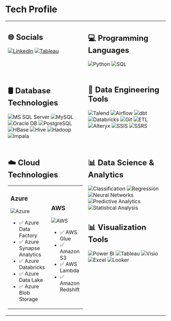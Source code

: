 # Tech Profile

<table>
<tr>
<td width="50%" valign="top">

## 🌐 Socials
[![LinkedIn](https://img.shields.io/badge/LinkedIn-0077B5?style=flat&logo=linkedin&logoColor=white)](https://linkedin.com)
[![Tableau](https://img.shields.io/badge/Tableau-E97627?style=flat&logo=Tableau&logoColor=white)](https://tableau.com)

</td>
<td width="50%" valign="top">

## 💻 Programming Languages
![Python](https://img.shields.io/badge/Python-3776AB?style=flat&logo=python&logoColor=white)
![SQL](https://img.shields.io/badge/SQL-CC2927?style=flat&logo=microsoft-sql-server&logoColor=white)

</td>
</tr>
<tr>
<td width="50%" valign="top">

## 🛢️ Database Technologies
![MS SQL Server](https://img.shields.io/badge/Microsoft_SQL_Server-CC2927?style=flat&logo=microsoft-sql-server&logoColor=white)
![MySQL](https://img.shields.io/badge/MySQL-005C84?style=flat&logo=mysql&logoColor=white)
![Oracle DB](https://img.shields.io/badge/Oracle-F80000?style=flat&logo=oracle&logoColor=white)
![PostgreSQL](https://img.shields.io/badge/PostgreSQL-316192?style=flat&logo=postgresql&logoColor=white)
![HBase](https://img.shields.io/badge/HBase-D22128?style=flat&logo=apache&logoColor=white)
![Hive](https://img.shields.io/badge/Hive-FDEE21?style=flat&logo=apache-hive&logoColor=black)
![Hadoop](https://img.shields.io/badge/Hadoop-66CCFF?style=flat&logo=apache-hadoop&logoColor=black)
![Impala](https://img.shields.io/badge/Impala-00662B?style=flat&logo=apache&logoColor=white)

</td>
<td width="50%" valign="top">

## 🔧 Data Engineering Tools
![Talend](https://img.shields.io/badge/Talend-FF6D70?style=flat&logo=talend&logoColor=white)
![Airflow](https://img.shields.io/badge/Airflow-017CEE?style=flat&logo=apache-airflow&logoColor=white)
![dbt](https://img.shields.io/badge/dbt-FF694B?style=flat&logo=dbt&logoColor=white)
![Databricks](https://img.shields.io/badge/Databricks-FF3621?style=flat&logo=databricks&logoColor=white)
![Git](https://img.shields.io/badge/Git-F05032?style=flat&logo=git&logoColor=white)
![ETL](https://img.shields.io/badge/ETL-0078D4?style=flat&logo=azure-data-factory&logoColor=white)
![Alteryx](https://img.shields.io/badge/Alteryx-0078C0?style=flat&logo=alteryx&logoColor=white)
![SSIS](https://img.shields.io/badge/SSIS-CC2927?style=flat&logo=microsoft&logoColor=white)
![SSRS](https://img.shields.io/badge/SSRS-CC2927?style=flat&logo=microsoft&logoColor=white)

</td>
</tr>
<tr>
<td width="50%" valign="top">

## ☁️ Cloud Technologies
<table>
<tr>
<td>

### Azure
![Azure](https://img.shields.io/badge/Azure-0078D4?style=flat&logo=microsoft-azure&logoColor=white)
- ✅ Azure Data Factory
- ✅ Azure Synapse Analytics  
- ✅ Azure Databricks
- ✅ Azure Data Lake
- ✅ Azure Blob Storage

</td>
<td>

### AWS
![AWS](https://img.shields.io/badge/AWS-232F3E?style=flat&logo=amazon-aws&logoColor=white)
- ✅ AWS Glue
- ✅ Amazon S3
- ✅ AWS Lambda
- ✅ Amazon Redshift

</td>
</tr>
</table>

</td>
<td width="50%" valign="top">

## 📊 Data Science & Analytics
![Classification](https://img.shields.io/badge/Classification-3498DB?style=flat&logoColor=white)
![Regression](https://img.shields.io/badge/Regression-2ECC71?style=flat&logoColor=white)
![Neural Networks](https://img.shields.io/badge/Neural_Networks-9B59B6?style=flat&logoColor=white)
![Predictive Analytics](https://img.shields.io/badge/Predictive_Analytics-8E44AD?style=flat&logoColor=white)
![Statistical Analysis](https://img.shields.io/badge/Statistical_Analysis-F1C40F?style=flat&logoColor=white)

## 📊 Visualization Tools
![Power BI](https://img.shields.io/badge/Power_BI-F2C811?style=flat&logo=power-bi&logoColor=black)
![Tableau](https://img.shields.io/badge/Tableau-E97627?style=flat&logo=Tableau&logoColor=white)
![Visio](https://img.shields.io/badge/Visio-3955A3?style=flat&logo=microsoft-visio&logoColor=white)
![Excel](https://img.shields.io/badge/Excel-217346?style=flat&logo=microsoft-excel&logoColor=white)
![Looker](https://img.shields.io/badge/Looker-4285F4?style=flat&logo=looker&logoColor=white)

</td>
</tr>
</table>
